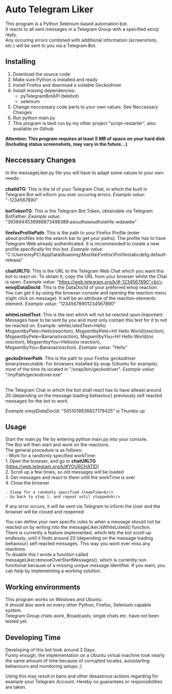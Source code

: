 # Auto Telegram Liker
This program is a Python Selenium based automation bot.<br/>
It reacts to all sent messages in a Telegram Group with a specified emoji reply.<br/>
Any occuring errors combined with additional information (screenshots, etc.) will be sent to you via a Telegram Bot.<br/>


## Installing
1. Download the source code<br/>
2. Make sure Python is installed and ready<br/>
3. Install Firefox and download a suitable Geckodriver<br/>
4. Install missing dependencies:<br/>
    - pyTelegramBotAPI (telebot)<br/>
    - selenium<br/>
5. Change neccessary code parts to your own values. See Neccessary Changes<br/>
6. Run python main.py<br/>
7. This program is best run by my other project "script-restarter", also available on Github<br/>

**Attention: This program requires at least _5 MB_ of space on your hard disk (Including status screenshots, may vary in the future...)**


## Neccessary Changes
In the messageLiker.py file you will have to adapt some values to your own needs:<br/><br/>
**chatIdTG**: This is the Id of your Telegram Chat, in which the built in Telegram Bot will inform you over occuring errors. *Example value*: "-1234567890"<br/><br/>
**botTokenTG**: This is the Telegram Bot Token, obtainable via Telegram BotFather. *Example value*: "3938944536986873498389:awiudhawiudhoiehfe-wdawdw"<br/><br/>
**firefoxProfilePath**: This is the path to your Firefox Profile (enter about:profiles into the search bar to get your paths). The profile has to have Telegram Web already authenticated. It is recommended to create a new profile specifically for this bot. *Example value*: "C:\Users\myPC\AppData\Roaming\Mozilla\Firefox\Profiles\abcdefg.default-release"<br/><br/>
**chatURLTG**: This is the URL to the Telegram Web Chat which you want this bot to react on. To obtain it, copy the URL from your browser whilst the Chat is open. *Example value*: "https://web.telegram.org/k/#-1234567890"<br/><br/>
**emojiDataDocId**: This is the DataDocId of your preferred emoji reaction. You can get it by using the browser-console and opening the reaction menu (right click on message). It will be an attribute of the reaction-elements element. *Example value*: "12345678901234567890"<br/><br/>
**whiteListedText**: This is the text which will not be reacted upon.*Important*: Messages have to be sent by you and must only contain this text for it to not be reacted on. Example: whiteListedText=Hello; MsgsentbyPete=Hello(*reaction*), MsgsentbyPete=Hi! Hello World(*reaction*), MsgsentbyPete=Banana(*reaction*), MsgsentbyYou=Hi! Hello World(*no reaction*), MsgsentbyYou=Hello(*no reaction*), MsgsentbyYou=Banana(*reaction*). *Example value*: "Hello"<br/><br/>
**geckoDriverPath**: This is the path to your Firefox geckodriver binary/executable. For browsers installed by snap (Ubuntu for example), most of the time its located in "/snap/bin/geckodriver". *Example value*: "/myPath/geckodriver.exe"<br/><br/>

The Telegram Chat in which the bot shall react has to have atleast around 20 (depending on the message loading behaviour) previously self reacted messages for the bot to work.<br/>

*Example emojiDataDocId*: "5051019936827179425" is Thumbs up<br/>

## Usage
Start the main.py file by entering python main.py into your console.<br/>
The Bot will then start and work on the reactions.<br/>
The general procedure is as follows:<br/>
	- Work for a randomly specified workTime:<br/>
		1. Open the browser, and go to **chatURLTG** (https://web.telegram.org/k/#YOURCHATID)<br/>
		2. Scroll up a few times, so old messages will be loaded<br/>
		3. Get messages and react to them until the workTime is over<br/>
		4. Close the browser<br/>
		
		
	- Sleep for a randomly specified sleepTime<br/>
	- Go back to step 1. and repeat until stopped<br/>

 If any error occurs, it will be sent via Telegram to inform the User and the browser will be closed and reopened<br/>	
	
	
You can define your own specific rules to when a message should not be reacted on by writing into the messageLiker.isWhiteListed() function.<br/>
There is currently a feature implemented, which lets the bot scroll up endlessly, until it finds around 20 (depending on the message loading behaviour) self reacted messages. This way you wont ever miss any reactions.<br/>
To disable this I wrote a function called messageLiker.removeOverStartMessages(), which is currently non functional because of a missing unique message Identifier. If you want, you can help by implementing a working solution.<br/>

	
	
## Working environments
This program works on Windows and Ubuntu.<br/>
It should also work on every other Python, Firefox, Selenium capable system.<br/>
Telegram Group chats work, Broadcasts, single chats etc. have not been tested yet.<br/>


## Developing Time
Developing of this bot took around 3 Days.<br/>
Funny enough, the implementation on a Ubuntu virtual machine took nearly the same amount of time because of corrupted locales, autostarting behaviours and monitoring setups ;)<br/>




Using this may result in bans and other desastrous actions regarding for example your Telegram Account. Hereby no guarantees or responsibilities are taken.
